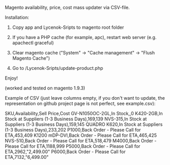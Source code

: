 Magento availability, price, cost mass updater via CSV-file.

Installation:

1. Copy app and Lycenok-Sripts to magento root folder

2. If you have a PHP cache (for example, apc), restart web server 
(e.g. apachectl graceful)

3. Clear magento cache ("System" -> "Cache management" -> "Flush Magento Cache")

4. Go to <your url>/Lycenok-Sripts/update-product.php

Enjoy! 

(worked and tested on magento 1.9.3)

Example of CSV (just leave columns empty, if you don't want to update, the representation on github project page is not perfect,
see example.csv):


SKU,Availability,Sell Price,Cost
GV-N1050OC-2GL,In Stock,,0
K420-2GB,In Stock at Suppliers (1-3 Business Days),169,139
NVS-315,In Stock at Suppliers (1-3 Business Days),159,145
QUADRO K620,In Stock at Suppliers (1-3 Business Days),233,202
P1000,Back Order - Please Call for ETA,453,409
K1200 mDP-DVI,Back Order - Please Call for ETA,465,425
NVS-510,Back Order - Please Call for ETA,518,479
M4000,Back Order - Please Call for ETA,1188,999
P5000,Back Order - Please Call for ETA,2962,"2,499.00"
P6000,Back Order - Please Call for ETA,7132,"6,499.00"

